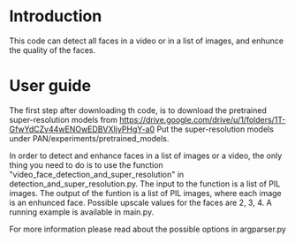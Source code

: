 # Introduction
This code can detect all faces in a video or in a list of images, and enhunce the quality of the faces.

# User guide
The first step after downloading th code, is to download the pretrained super-resolution models from https://drive.google.com/drive/u/1/folders/1T-GfwYdCZv44wENOwEDBVXIjyPHgY-a0 
Put the super-resolution models under PAN/experiments/pretrained_models.

In order to detect and enhance faces in a list of images or a video, the only thing you need to do is to use the function "video_face_detection_and_super_resolution" in detection_and_super_resolution.py.
The input to the function is a list of PIL images. The output of the funtion is a list of PIL images, where each image is an enhunced face.
Possible upscale values for the faces are 2, 3, 4.
A running example is available in main.py.

For more information please read about the possible options in argparser.py
